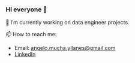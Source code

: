 ### Hi everyone 👋

🔭 I’m currently working on data engineer projects.

📫 How to reach me:
- Email: angelo.mucha.yllanes@gmail.com
- [LinkedIn](https://www.linkedin.com/in/de-angelo-mucha/)

<!--
**AngeloM15/AngeloM15** is a ✨ _special_ ✨ repository because its `README.md` (this file) appears on your GitHub profile.

Here are some ideas to get you started:

- 🔭 I’m currently working on ...
- 🌱 I’m currently learning ...
- 👯 I’m looking to collaborate on ...
- 🤔 I’m looking for help with ...
- 💬 Ask me about ...
- 📫 How to reach me: ...
- 😄 Pronouns: ...
- ⚡ Fun fact: ...
-->
